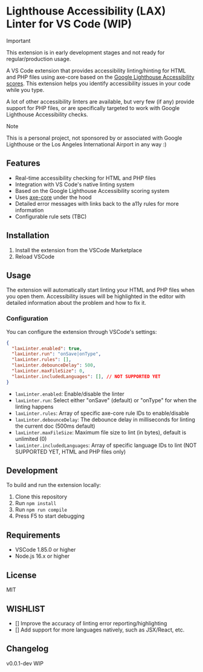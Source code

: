 # Lighthouse Accessibility (LAX) Linter for VS Code (WIP)

> [!IMPORTANT]
> This extension is in early development stages and not ready for regular/production usage.

A VS Code extension that provides accessibility linting/hinting for HTML and PHP files using axe-core based on the [Google Lighthouse Accessibility scores](https://developer.chrome.com/docs/lighthouse/accessibility/scoring). This extension helps you identify accessibility issues in your code while you type.

A lot of other accessibility linters are available, but very few (if any) provide support for PHP files, or are specifically targeted to work with Google Lighthouse Accessibility checks.

> [!NOTE]
> This is a personal project, not sponsored by or associated with Google Lighthouse or the Los Angeles International Airport in any way :)

## Features

- Real-time accessibility checking for HTML and PHP files
- Integration with VS Code's native linting system
- Based on the Google Lighthouse Accessibility scoring system
- Uses [axe-core](https://github.com/dequelabs/axe-core) under the hood
- Detailed error messages with links back to the a11y rules for more information
- Configurable rule sets (TBC)

## Installation

1. Install the extension from the VSCode Marketplace
2. Reload VSCode

## Usage

The extension will automatically start linting your HTML and PHP files when you open them. Accessibility issues will be highlighted in the editor with detailed information about the problem and how to fix it.

### Configuration

You can configure the extension through VSCode's settings:

```json
{
  "laxLinter.enabled": true,
  "laxLinter.run": "onSave|onType",
  "laxLinter.rules": [],
  "laxLinter.debounceDelay": 500,
  "laxLinter.maxFileSize": 0,
  "laxLinter.includedLanguages": [], // NOT SUPPORTED YET
}
```

- `laxLinter.enabled`: Enable/disable the linter
- `laxLinter.run`: Select either "onSave" (default) or "onType" for when the linting happens
- `laxLinter.rules`: Array of specific axe-core rule IDs to enable/disable
- `laxLinter.debounceDelay`: The debounce delay in milliseconds for linting the current doc (500ms default)
- `laxLinter.maxFileSize`: Maximum file size to lint (in bytes), default is unlimited (0)
- `laxLinter.includedLanguages`: Array of specific language IDs to lint (NOT SUPPORTED YET, HTML and PHP files only)

## Development

To build and run the extension locally:

1. Clone this repository
2. Run `npm install`
3. Run `npm run compile`
4. Press F5 to start debugging

## Requirements

- VSCode 1.85.0 or higher
- Node.js 16.x or higher

## License

MIT

## WISHLIST
- [] Improve the accuracy of linting error reporting/highlighting
- [] Add support for more languages natively, such as JSX/React, etc.

## Changelog

v0.0.1-dev WIP